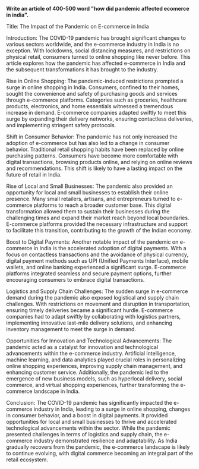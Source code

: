 **Write an article of 400-500 word "how did pandemic affected ecomerce in india".**

Title: The Impact of the Pandemic on E-commerce in India

Introduction:
The COVID-19 pandemic has brought significant changes to various sectors worldwide, and the e-commerce industry in India is no exception. With lockdowns, social distancing measures, and restrictions on physical retail, consumers turned to online shopping like never before. This article explores how the pandemic has affected e-commerce in India and the subsequent transformations it has brought to the industry.

Rise in Online Shopping:
The pandemic-induced restrictions prompted a surge in online shopping in India. Consumers, confined to their homes, sought the convenience and safety of purchasing goods and services through e-commerce platforms. Categories such as groceries, healthcare products, electronics, and home essentials witnessed a tremendous increase in demand. E-commerce companies adapted swiftly to meet this surge by expanding their delivery networks, ensuring contactless deliveries, and implementing stringent safety protocols.

Shift in Consumer Behavior:
The pandemic has not only increased the adoption of e-commerce but has also led to a change in consumer behavior. Traditional retail shopping habits have been replaced by online purchasing patterns. Consumers have become more comfortable with digital transactions, browsing products online, and relying on online reviews and recommendations. This shift is likely to have a lasting impact on the future of retail in India.

Rise of Local and Small Businesses:
The pandemic also provided an opportunity for local and small businesses to establish their online presence. Many small retailers, artisans, and entrepreneurs turned to e-commerce platforms to reach a broader customer base. This digital transformation allowed them to sustain their businesses during the challenging times and expand their market reach beyond local boundaries. E-commerce platforms provided the necessary infrastructure and support to facilitate this transition, contributing to the growth of the Indian economy.

Boost to Digital Payments:
Another notable impact of the pandemic on e-commerce in India is the accelerated adoption of digital payments. With a focus on contactless transactions and the avoidance of physical currency, digital payment methods such as UPI (Unified Payments Interface), mobile wallets, and online banking experienced a significant surge. E-commerce platforms integrated seamless and secure payment options, further encouraging consumers to embrace digital transactions.

Logistics and Supply Chain Challenges:
The sudden surge in e-commerce demand during the pandemic also exposed logistical and supply chain challenges. With restrictions on movement and disruption in transportation, ensuring timely deliveries became a significant hurdle. E-commerce companies had to adapt swiftly by collaborating with logistics partners, implementing innovative last-mile delivery solutions, and enhancing inventory management to meet the surge in demand.

Opportunities for Innovation and Technological Advancements:
The pandemic acted as a catalyst for innovation and technological advancements within the e-commerce industry. Artificial intelligence, machine learning, and data analytics played crucial roles in personalizing online shopping experiences, improving supply chain management, and enhancing customer service. Additionally, the pandemic led to the emergence of new business models, such as hyperlocal delivery, social commerce, and virtual shopping experiences, further transforming the e-commerce landscape in India.

Conclusion:
The COVID-19 pandemic has significantly impacted the e-commerce industry in India, leading to a surge in online shopping, changes in consumer behavior, and a boost in digital payments. It provided opportunities for local and small businesses to thrive and accelerated technological advancements within the sector. While the pandemic presented challenges in terms of logistics and supply chain, the e-commerce industry demonstrated resilience and adaptability. As India gradually recovers from the pandemic, the e-commerce landscape is likely to continue evolving, with digital commerce becoming an integral part of the retail ecosystem.